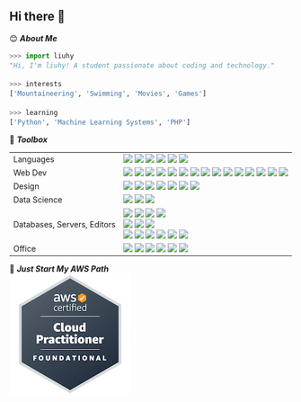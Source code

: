 ## Hi there 👋

<!--
**liuhy99/liuhy99** is a ✨ _special_ ✨ repository because its `README.md` (this file) appears on your GitHub profile.

Here are some ideas to get you started:

- 🔭 I’m currently working on ...
- 🌱 I’m currently learning ...
- 👯 I’m looking to collaborate on ...
- 🤔 I’m looking for help with ...
- 💬 Ask me about ...
- 📫 How to reach me: ...
- 😄 Pronouns: ...
- ⚡ Fun fact: ...
-->
:blush: ***About Me***
```python
>>> import liuhy
"Hi, I'm liuhy! A student passionate about coding and technology."

>>> interests
['Mountaineering', 'Swimming', 'Movies', 'Games']

>>> learning
['Python', 'Machine Learning Systems', 'PHP']

```
:briefcase: ***Toolbox***
<table>
  <tr>
    <td valign="middle">
      <span>Languages</span>
    </td>
    <td valign="middle">
      <div float="left">
<div float="left">
    <img src="https://img.shields.io/badge/Python-%233776AB.svg?&style=flat-square&logo=python&logoColor=white"/>
    <img src="https://img.shields.io/badge/R-%23276DC3.svg?&style=flat-square&logo=r&logoColor=white"/>
    <img src="https://img.shields.io/badge/SQL-%234169E1.svg?&style=flat-square&logo=postgresql&logoColor=white"/>
    <img src="https://img.shields.io/badge/c%23-%23239120.svg?&style=flat-square&logo=csharp&logoColor=white"/>
    <img src="https://img.shields.io/badge/java-%23ED8B00.svg?&style=flat-square&logo=openjdk&logoColor=white"/>
    <img src="https://img.shields.io/badge/php-%23777BB4.svg?&style=flat-square&logo=php&logoColor=white"/>
</div>
      </div>
    </td>
  </tr>
    <tr>
    <td valign="middle">
      <span>Web Dev</span>
    </td>
    <td valign="middle">
     <div float="left">
    <img src="https://img.shields.io/badge/Javascript-%23F7DF1E.svg?&style=flat-square&logo=javascript&logoColor=black"/>
    <img src="https://img.shields.io/badge/HTML5-%23E34F26.svg?&style=flat-square&logo=html5&logoColor=white"/>
    <img src="https://img.shields.io/badge/CSS3-%231572B6.svg?&style=flat-square&logo=css3&logoColor=white"/>
    <img src="https://img.shields.io/badge/React-%2361DAFB.svg?&style=flat-square&logo=react&logoColor=black"/>
    <img src="https://img.shields.io/badge/Node-%23339933.svg?&style=flat-square&logo=nodedotjs&logoColor=white"/>
    <img src="https://img.shields.io/badge/Bootstrap-%23563D7C.svg?&style=flat-square&logo=bootstrap&logoColor=white"/>
    <img src="https://img.shields.io/badge/jQuery-%230769AD.svg?&style=flat-square&logo=jquery&logoColor=white"/>
    <img src="https://img.shields.io/badge/Django-%23092E20.svg?&style=flat-square&logo=django&logoColor=white"/>
    <img src="https://img.shields.io/badge/.NET-5C2D91?&style=flat-square&logo=.net&logoColor=white"/>
    <img src="https://img.shields.io/badge/laravel-%23FF2D20.svg?&style=flat-square&logo=laravel&logoColor=white"/>
    <img src="https://img.shields.io/badge/p5.js-ED225D?&style=flat-square&logo=p5.js&logoColor=FFFFFF"/>
    <img src="https://img.shields.io/badge/threejs-black?&style=flat-square&logo=three.js&logoColor=white"/>
    <img src="https://img.shields.io/badge/WordPress-%23117AC9.svg?&style=flat-square&logo=WordPress&logoColor=white"/>
    <img src="https://img.shields.io/badge/angular-%23DD0031.svg?&style=flat-square&logo=angular&logoColor=white"/>
    <img src="https://img.shields.io/badge/Anaconda-%2344A833.svg?&style=flat-square&logo=anaconda&logoColor=white"/>
</div>
  </tr>
    <tr>
    <td valign="middle">
      <span>Design</span>
    </td>
    <td valign="middle">
      <div float="left">
          <img src="https://img.shields.io/badge/figma-%23F24E1E.svg?&style=flat-square&logo=figma&logoColor=white"/>
        	<img src="https://img.shields.io/badge/adobe-%23FF0000.svg?&style=flat-square&logo=adobe&logoColor=white"/>
          <img src="https://img.shields.io/badge/adobe%20photoshop-%2331A8FF.svg?&style=flat-square&logo=adobe%20photoshop&logoColor=white"/>
          <img src="https://img.shields.io/badge/Adobe%20Premiere%20Pro-9999FF.svg?&style=flat-square&logo=Adobe%20Premiere%20Pro&logoColor=white"/>
          <img src="https://img.shields.io/badge/Aseprite-FFFFFF?&style=flat-square&logo=Aseprite&logoColor=#7D929E"/>
          <img src="https://img.shields.io/badge/blender-%23F5792A.svg?&style=flat-square&logo=blender&logoColor=white"/>
          <img src="https://img.shields.io/badge/Canva-%2300C4CC.svg?&style=flat-square&logo=Canva&logoColor=white"/>
</div>
  </tr>
  <tr>
    <td valign="middle">
      <span>Data Science</span>
    </td>
    <td valign="middle">
      <div float="left">
        <img src="https://img.shields.io/badge/Numpy-%23013243.svg?&style=flat-square&logo=numpy&logoColor=white"/>
        <img src="https://img.shields.io/badge/Pandas-%23150458.svg?&style=flat-square&logo=pandas&logoColor=white"/>
        <img src="https://img.shields.io/badge/Plotly-%233F4F75.svg?&style=flat-square&logo=plotly&logoColor=white"/>
      </div>
    </td>
  </tr>
    <tr>
    <td valign="middle">
      <span>Databases, Servers, Editors</span>
    </td>
    <td valign="middle">
      <div float="left">
        <img src="https://img.shields.io/badge/Microsoft%20SQL%20Server-CC2927?&style=flat-square&logo=microsoft%20sql%20server&logoColor=white"/>
        <img src="https://img.shields.io/badge/mysql-4479A1.svg?&style=flat-square&logo=mysql&logoColor=white"/>
        <img src="https://img.shields.io/badge/sqlite-%2307405e.svg?&style=flat-square&logo=sqlite&logoColor=white"/>
        <img src="https://img.shields.io/badge/Amazon%20DynamoDB-4053D6?&style=flat-square&logo=Amazon%20DynamoDB&logoColor=white"/><br>
        <img src="https://img.shields.io/badge/Kaggle-035a7d?&style=flat-square&logo=kaggle&logoColor=white"/>
        <img src="https://img.shields.io/badge/AWS-%23FF9900.svg?&style=flat-square&logo=amazon-aws&logoColor=white"/>
        <img src="https://img.shields.io/badge/Oracle-F80000?&style=flat-square&logo=oracle&logoColor=white"/><br>
        <img src="https://img.shields.io/badge/Eclipse-FE7A16.svg?&style=flat-square&logo=Eclipse&logoColor=white"/>
        <img src="https://img.shields.io/badge/jupyter-%23FA0F00.svg?&style=flat-square&logo=jupyter&logoColor=white"/>
        <img src="https://img.shields.io/badge/pycharm-143?&style=flat-square&logo=pycharm&logoColor=black&color=black&labelColor=green"/>
        <img src="https://img.shields.io/badge/Spyder-838485?&style=flat-square&logo=spyder%20ide&logoColor=maroon"/>
        <img src="https://img.shields.io/badge/Visual%20Studio%20Code-0078d7.svg?&style=flat-square&logo=visual-studio-code&logoColor=white"/>
        <img src="https://img.shields.io/badge/Visual%20Studio-5C2D91.svg?&style=flat-square&logo=visual-studio&logoColor=white"/>
      </div>  
    </td>
    </tr>
    <tr>
      <td valign="middle">
        <span>Office</span>
      </td>
      <td valign="middle">
        <div float="left">
          <img src="https://img.shields.io/badge/Microsoft-0078D4?&style=flat-square&logo=microsoft&logoColor=white"/>
          <img src="https://img.shields.io/badge/Microsoft_Excel-217346?&style=flat-square&logo=microsoft-excel&logoColor=white"/>
          <img src="https://img.shields.io/badge/Microsoft_Office-D83B01?&style=flat-square&logo=microsoft-office&logoColor=white"/>
          <img src="https://img.shields.io/badge/Microsoft_PowerPoint-B7472A?&style=flat-square&logo=microsoft-powerpoint&logoColor=white"/>
          <img src="https://img.shields.io/badge/Microsoft_Word-2B579A?&style=flat-square&logo=microsoft-word&logoColor=white"/>
          <img src="https://img.shields.io/badge/Microsoft_SharePoint-0078D4?&style=flat-square&logo=microsoft-sharepoint&logoColor=white"/>
        </div>
      </td>
    </tr>
</table>

:seedling: ***Just Start My AWS Path***<br>
[![Badge](images/aws-certified-cloud-practitioner.png)](https://www.credly.com)

